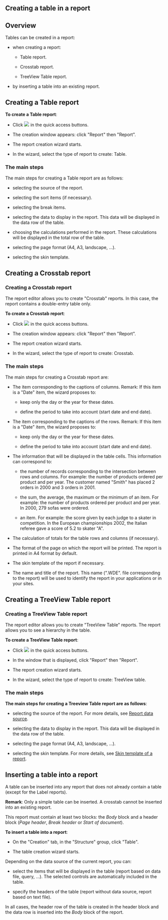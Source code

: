 


## Creating a table in a report
			



<a name="NOTE1"></a>
<a name="NOTE1_1"></a>


## Overview
<a name="overview_ELTTEXTE000258"></a>
Tables can be created in a report:

- when creating a report: 

	- Table report.

	- Crosstab report.

	- TreeView Table report. 




- by inserting a table into an existing report.




<a name="NOTE2"></a>
<a name="NOTE2_1"></a>


## Creating a Table report
<a name="creating_table_report_ELTTEXTE000282"></a>
**To create a Table report**: 

- Click ![](https://doc.pcsoft.fr/en-US/images/image.awp?langid=3&name=ico_nouveau.gif)
 in the quick access buttons. 

- The creation window appears: click "Report" then "Report".

- The report creation wizard starts.

- In the wizard, select the type of report to create: Table.





### The main steps
<a name="the_main_steps_ELTPARAGRAPHE000037"></a>

The main steps for creating a Table report are as follows:

- selecting the source of the report. 

- selecting the sort items (if necessary). 

- selecting the break items. 

- selecting the data to display in the report. This data will be displayed in the data row of the table.

- choosing the calculations performed in the report. These calculations will be displayed in the total row of the table.

- selecting the page format (A4, A3, landscape, ...).

- selecting the skin template. 




<a name="NOTE3"></a>
<a name="NOTE3_1"></a>


## Creating a Crosstab report
<a name="creating_crosstab_report_ELTTEXTE000312"></a>


### Creating a Crosstab report
<a name="creating_crosstab_report_ELTPARAGRAPHE000078"></a>

The report editor allows you to create "Crosstab" reports. In this case, the report contains a double-entry table only.

**To create a Crosstab report**: 

- Click ![](https://doc.pcsoft.fr/en-US/images/image.awp?langid=3&name=ico_nouveau.gif)
 in the quick access buttons. 

- The creation window appears: click "Report" then "Report".

- The report creation wizard starts.

- In the wizard, select the type of report to create: Crosstab.






### The main steps
<a name="the_main_steps_ELTPARAGRAPHE000092"></a>

The main steps for creating a Crosstab report are:

- The item corresponding to the captions of columns.
	Remark: If this item is a "Date" item, the wizard proposes to:

	- keep only the day or the year for these dates.

	- define the period to take into account (start date and end date).




- The item corresponding to the captions of the rows.
	Remark: If this item is a "Date" item, the wizard proposes to:

	- keep only the day or the year for these dates.

	- define the period to take into account (start date and end date).




- The information that will be displayed in the table cells. This information can correspond to:

	- the number of records corresponding to the intersection between rows and columns.
			For example: the number of products ordered per product and per year. The customer named "Smith" has placed 2 orders in 2000 and 3 orders in 2001.

	- the sum, the average, the maximum or the minimum of an item.
			For example: the number of products ordered per product and per year. In 2000, 279 sofas were ordered.

	- an item.
			For example: the score given by each judge to a skater in competition. In the European championships 2002, the Italian referee gave a score of 5.2 to skater "A".




- The calculation of totals for the table rows and columns (if necessary).

- The format of the page on which the report will be printed. The report is printed in A4 format by default.

- The skin template of the report if necessary.

- The name and title of the report. This name (".WDE". file corresponding to the report) will be used to identify the report in your applications or in your sites.



<a name="NOTE4"></a>
<a name="NOTE4_1"></a>


## Creating a TreeView Table report
<a name="creating_treeview_table_report_ELTTEXTE000342"></a>


### Creating a TreeView Table report
<a name="creating_treeview_table_report_ELTPARAGRAPHE000139"></a>

The report editor allows you to create "TreeView Table" reports. The report allows you to see a hierarchy in the table. 

**To create a TreeView Table report**: 

- Click ![](https://doc.pcsoft.fr/en-US/images/image.awp?langid=3&name=ico_nouveau.gif)
 in the quick access buttons. 

- In the window that is displayed, click "Report" then "Report".

- The report creation wizard starts.

- In the wizard, select the type of report to create: TreeView table.





### The main steps
<a name="the_main_steps_ELTPARAGRAPHE000153"></a>

**The main steps for creating a Treeview Table report are as follows**:

- selecting the source of the report. For more details, see [Report data source](../WDChamp/1011055.md).

- selecting the data to display in the report. This data will be displayed in the data row of the table.

- selecting the page format (A4, A3, landscape, ...).

- selecting the skin template. For more details, see [Skin template of a report](../Editeurs/2016011.md).






<a name="NOTE5"></a>
<a name="NOTE5_1"></a>


## Inserting a table into a report
<a name="inserting_table_into_report_ELTTEXTE000372"></a>
A table can be inserted into any report that does not already contain a table (except for the Label reports).

**Remark**: Only a simple table can be inserted. A crosstab cannot be inserted into an existing report.

This report must contain at least two blocks: the *Body* block and a header block (*Page header*, *Break header* or *Start of document*).

**To insert a table into a report**: 

- On the "Creation" tab, in the "Structure" group, click "Table". 

- The table creation wizard starts.




Depending on the data source of the current report, you can:

- select the items that will be displayed in the table (report based on data file, query, ...). The selected controls are automatically included in the table.

- specify the headers of the table (report without data source, report based on text file).




In all cases, the header row of the table is created in the header block and the data row is inserted into the *Body* block of the report.



